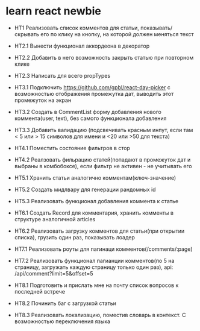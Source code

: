 # learn react newbie

+ HT1 Реализовать список комментов для статьи, показывать/скрывать его по клику на кнопку, на которой должен меняться текст

+ HT2.1 Вынести функционал аккордеона в декоратор
+ HT2.2 Добавить в него возможность закрыть статью при повторном клике
+ HT2.3 Написать для всего propTypes

+ HT3.1 Подключить https://github.com/gpbl/react-day-picker с возможностью отображения промежутка дат, выводить этот промежуток на экран
+ HT3.2 Создать в CommentList форму добавления нового коммента(user, text), без самого функционала добавления
+ HT3.3 Добавить валидацию (подсвечивать красным инпут, если там < 5 или > 15 символов для имени и <20 или >50 для текста)

+ HT4.1 Поместить состояние фильтров в стор
+ HT4.2 Реалзовать фильрацию статей(попадают в промежуток дат и выбраны в комбобоксе), если фильтр не активен - не учитывать его

+ HT5.1 Хранить статьи аналогично комментам(ключ-значение)
+ HT5.2 Создать мидлвару для генерации рандомных id
+ HT5.3 Реализовать функционал добавления коммента к статье

+ HT6.1 Создать Record для комментария, хранить комменты в структуре аналогичной articles
+ HT6.2 Реализовать загрузку комментов для статьи(при открытии списка), грузить один раз, показывать лоадер

+ HT7.1 Реализовать роуты для пагинаци комментов(/comments/:page)
+ HT7.2 Реализовать функционал пагианции комментов(по 5 на страницу, загружать каждую страницу только один раз), api: /api/comment?limit=5&offset=5

+ HT8.1 Подготовить и прислать мне на почту список вопросов к последней встрече
+ HT8.2 Починить баг с загрузкой статьи
+ HT8.3 Реализовать локализацию, поместив словарь в контекст. С возможностью переключения языка